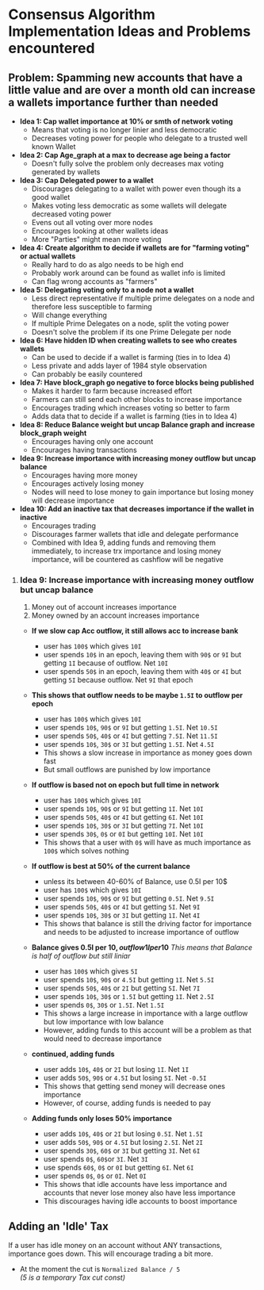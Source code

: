 # Consensus Algorithm Implementation Ideas and Problems encountered

## Problem: Spamming new accounts that have a little value and are over a month old can increase a wallets importance further than needed

- **Idea 1: Cap wallet importance at 10% or smth of network voting**
  - Means that voting is no longer linier and less democratic
  - Decreases voting power for people who delegate to a trusted well known Wallet
- **Idea 2: Cap Age_graph at a max to decrease age being a factor**
  - Doesn't fully solve the problem only decreases max voting generated by wallets
- **Idea 3: Cap Delegated power to a wallet**
  - Discourages delegating to a wallet with power even though its a good wallet
  - Makes voting less democratic as some wallets will delegate decreased voting power
  - Evens out all voting over more nodes
  - Encourages looking at other wallets ideas
  - More "Parties" might mean more voting
- **Idea 4: Create algorithm to decide if wallets are for "farming voting" or actual wallets**
  - Really hard to do as algo needs to be high end
  - Probably work around can be found as wallet info is limited
  - Can flag wrong accounts as "farmers"
- **Idea 5: Delegating voting only to a node not a wallet**
  - Less direct representative if multiple prime delegates on a node and therefore less susceptible to farming
  - Will change everything
  - If multiple Prime Delegates on a node, split the voting power
  - Doesn't solve the problem if its one Prime Delegate per node
- **Idea 6: Have hidden ID when creating wallets to see who creates wallets**
  - Can be used to decide if a wallet is farming (ties in to Idea 4)
  - Less private and adds layer of 1984 style observation
  - Can probably be easily countered
- **Idea 7: Have block_graph go negative to force blocks being published**
  - Makes it harder to farm because increased effort
  - Farmers can still send each other blocks to increase importance
  - Encourages trading which increases voting so better to farm
  - Adds data that to decide if a wallet is farming (ties in to Idea 4)
- **Idea 8: Reduce Balance weight but uncap Balance graph and increase block_graph weight**
  - Encourages having only one account
  - Encourages having transactions
- **Idea 9: Increase importance with increasing money outflow but uncap balance**
  - Encourages having more money
  - Encourages actively losing money
  - Nodes will need to lose money to gain importance but losing money will decrease importance
- **Idea 10: Add an inactive tax that decreases importance if the wallet in inactive**
  - Encourages trading
  - Discourages farmer wallets that idle and delegate performance
  - Combined with Idea 9, adding funds and removing them immediately, to increase trx importance
    and losing money importance, will be countered as cashflow will be negative

1. ### Idea 9: Increase importance with increasing money outflow but uncap balance

   1. Money out of account increases importance
   2. Money owned by an account increases importance

   - **If we slow cap Acc outflow, it still allows acc to increase bank**

     - user has `100$` which gives `10I`
     - user spends `10$` in an epoch, leaving them with `90$` or `9I` but getting `1I` because of outflow. Net `10I`
     - user spends `50$` in an epoch, leaving them with `40$` or `4I` but getting `5I` because outflow. Net `9I` that epoch

   - **This shows that outflow needs to be maybe `1.5I` to outflow per epoch**

     - user has `100$` which gives `10I`
     - user spends `10$`, `90$` or `9I` but getting `1.5I`. Net `10.5I`
     - user spends `50$`, `40$` or `4I` but getting `7.5I`. Net `11.5I`
     - user spends `10$`, `30$` or `3I` but getting `1.5I`. Net `4.5I`
     - This shows a slow increase in importance as money goes down fast
     - But small outflows are punished by low importance

   - **If outflow is based not on epoch but full time in network**

     - user has `100$` which gives `10I`
     - user spends `10$`, `90$` or `9I` but getting `1I`. Net `10I`
     - user spends `50$`, `40$` or `4I` but getting `6I`. Net `10I`
     - user spends `10$`, `30$` or `3I` but getting `7I`. Net `10I`
     - user spends `30$`, `0$` or `0I` but getting `10I`. Net `10I`
     - This shows that a user with `0$` will have as much importance as `100$` which solves nothing

   - **If outflow is best at 50% of the current balance**

     - unless its between 40-60% of Balance, use 0.5I per 10$
     - user has `100$` which gives `10I`
     - user spends `10$`, `90$` or `9I` but getting `0.5I`. Net `9.5I`
     - user spends `50$`, `40$` or `4I` but getting `5I`. Net `9I`
     - user spends `10$`, `30$` or `3I` but getting `1I`. Net `4I`
     - This shows that balance is still the driving factor for importance and needs to be adjusted to increase importance of outflow

   - **Balance gives 0.5I per 10$, outflow 1I per 10$**
     _This means that Balance is half of outflow but still liniar_

     - user has `100$` which gives `5I`
     - user spends `10$`, `90$` or `4.5I` but getting `1I`. Net `5.5I`
     - user spends `50$`, `40$` or `2I` but getting `5I`. Net `7I`
     - user spends `10$`, `30$` or `1.5I` but getting `1I`. Net `2.5I`
     - user spends `0$`, `30$` or `1.5I`. Net `1.5I`
     - This shows a large increase in importance with a large outflow but low importance with low balance
     - However, adding funds to this account will be a problem as that would need to decrease importance

   - **continued, adding funds**

     - user adds `10$`, `40$` or `2I` but losing `1I`. Net `1I`
     - user adds `50$`, `90$` or `4.5I` but losing `5I`. Net `-0.5I`
     - This shows that getting send money will decrease ones importance
     - However, of course, adding funds is needed to pay

   - **Adding funds only loses 50% importance**
     - user adds `10$`, `40$` or `2I` but losing `0.5I`. Net `1.5I`
     - user adds `50$`, `90$` or `4.5I` but losing `2.5I`. Net `2I`
     - user spends `30$`, `60$` or `3I` but getting `3I`. Net `6I`
     - user spends `0$`, `60$`or `3I`. Net `3I`
     - use spends `60$`, `0$` or `0I` but getting `6I`. Net `6I`
     - user spends `0$`, `0$` or `0I`. Net `0I`
     - This shows that idle accounts have less importance and accounts that never lose money also have less importance
     - This discourages having idle accounts to boost importance

## Adding an 'Idle' Tax

If a user has idle money on an account without ANY transactions, importance goes down.
This will encourage trading a bit more.

- At the moment the cut is `Normalized Balance / 5` <br> _(5 is a temporary Tax cut const)_
